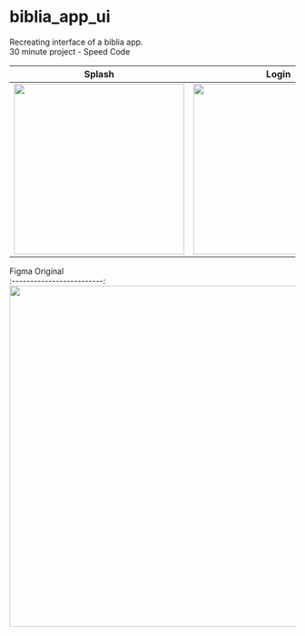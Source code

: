 # biblia_app_ui

Recreating interface of a biblia app.<br>
30 minute project - Speed Code

Splash                     |  Login              
:-------------------------:|:-------------------------:
<img src="https://user-images.githubusercontent.com/54601019/132112056-4b27f3ba-438e-41d4-b2c6-e97b5d710e04.png" width="300"> |  <img src="https://user-images.githubusercontent.com/54601019/132112057-8792d609-f33f-4303-a2eb-45dcd83ff876.png" width="300"> | 




Figma Original                       
:-------------------------:
<img src="https://user-images.githubusercontent.com/54601019/132112081-62f3591a-ebb6-47b7-bf11-2310be28726d.png" width="600"> 

